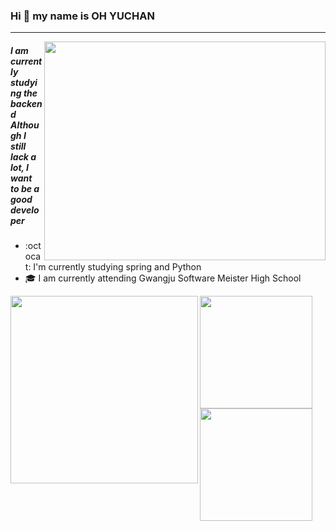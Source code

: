 ### Hi :wave: my name is OH YUCHAN
---
<img align="right" src="https://cdn.dribbble.com/users/2344801/screenshots/4774578/alphatestersanimation2.gif" width="450" height="350"/> 

##### I am currently studying the backend<br>Although I still lack a lot, I want to be a good developer
- :octocat: I'm currently studying spring and Python
- :mortar_board: I am currently attending Gwangju Software Meister High School 
<img align="left" src="https://thumbs.gfycat.com/CheerySeparateGoldeneye-size_restricted.gif" width="300" height="300"/>
<div>
  <a href="https://github.com/ohyuchan123">
  <img height="180em" src="https://github-readme-stats.vercel.app/api?username=ohyuchan123&show_icons=true&include_all_commits=true&count_private=true"/>
  <img height="180em" src="https://github-readme-stats.vercel.app/api/top-langs/?username=ohyuchan123&layout=compact&langs_count=6"/>
</div>
